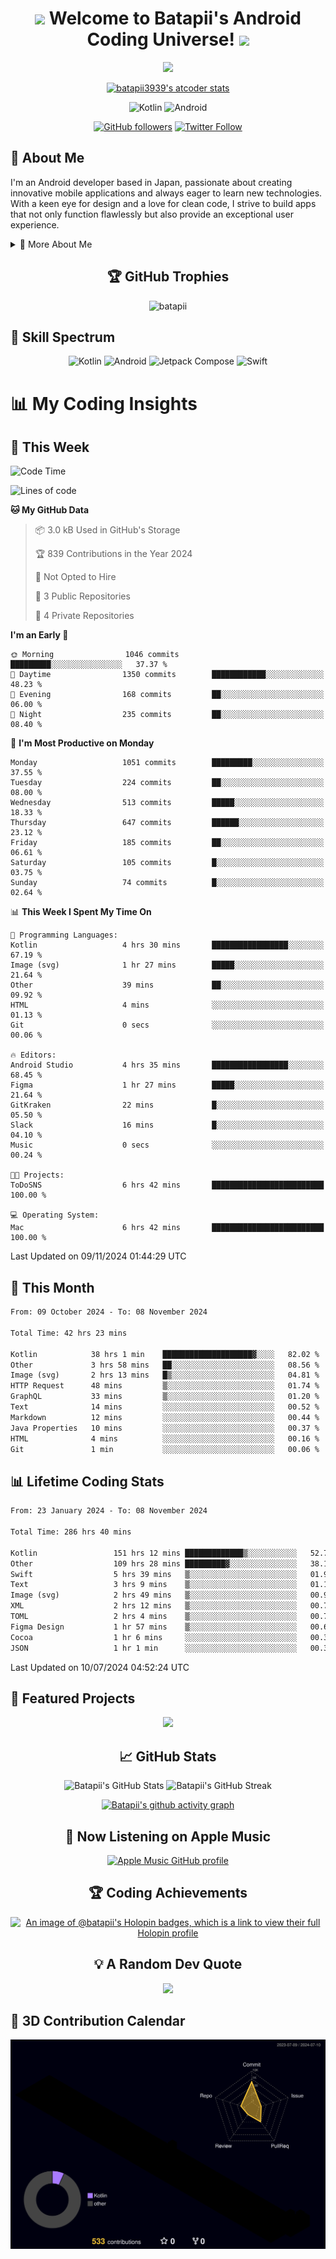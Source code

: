 <h1 align="center">
  <img src="https://media.giphy.com/media/hvRJCLFzcasrR4ia7z/giphy.gif" width="28">
  Welcome to Batapii's Android Coding Universe!
  <img src="https://media.giphy.com/media/hvRJCLFzcasrR4ia7z/giphy.gif" width="28">
</h1>

<p align="center">
  <img src="https://readme-typing-svg.herokuapp.com/?lines=Android+Developer+in+Japan;Always%20learning%20new%20things&font=Fira%20Code&center=true&width=440&height=45&color=f75c7e&vCenter=true&size=22">
</p>

<div align="center">

[![batapii3939's atcoder stats](https://atcoder-readme-stats.vercel.app/stats/batapii3939?theme=dark&show_history=5&width=450)](https://github.com/iwbc-mzk/atcoder-readme-stats)

![Kotlin](https://img.shields.io/badge/Kotlin-★☆☆☆☆☆☆☆☆☆-brightgreen)
![Android](https://img.shields.io/badge/Android-★☆☆☆☆☆☆☆☆☆-brightgreen)

  
[![GitHub followers](https://img.shields.io/github/followers/batapii?style=social)](https://github.com/batapii)
[![Twitter Follow](https://img.shields.io/twitter/follow/batapii?style=social)](https://twitter.com/batapii3939)

</div>

## 🚀 About Me
I'm an Android developer based in Japan, passionate about creating innovative mobile applications and always eager to learn new technologies. With a keen eye for design and a love for clean code, I strive to build apps that not only function flawlessly but also provide an exceptional user experience.

<details>
<summary>🌟 More About Me</summary>

- 🔭 I'm currently working on revolutionizing mobile productivity apps
- 🌱 I'm currently learning Kotlin Multiplatform and Jetpack Compose
- 👯 I'm looking to collaborate on open-source Android projects

</details>

<h2 align="center">🏆 GitHub Trophies</h2>
<p align="center">
  <img src="https://github-profile-trophy.vercel.app/?username=batapii&theme=nord&column=7&no-frame=true&no-bg=true&rank=SECRET,SSS,SS,S,AAA,AA,A,B,C,?" alt="batapii" />
</p>

## 🌈 Skill Spectrum

<div align="center">

![Kotlin](https://img.shields.io/badge/Kotlin-0095D5?style=for-the-badge&logo=kotlin&logoColor=white)
![Android](https://img.shields.io/badge/Android-3DDC84?style=for-the-badge&logo=android&logoColor=white)
![Jetpack Compose](https://img.shields.io/badge/Jetpack%20Compose-4285F4?style=for-the-badge&logo=jetpackcompose&logoColor=white)
![Swift](https://img.shields.io/badge/Swift-FA7343?style=for-the-badge&logo=swift&logoColor=white)

</div>


# 📊 My Coding Insights

## 📅 This Week
<!--START_SECTION:waka-week-->
![Code Time](http://img.shields.io/badge/Code%20Time-286%20hrs%2040%20mins-blue)

![Lines of code](https://img.shields.io/badge/From%20Hello%20World%20I%27ve%20Written-220.3%20thousand%20lines%20of%20code-blue)

**🐱 My GitHub Data** 

> 📦 3.0 kB Used in GitHub's Storage 
 > 
> 🏆 839 Contributions in the Year 2024
 > 
> 🚫 Not Opted to Hire
 > 
> 📜 3 Public Repositories 
 > 
> 🔑 4 Private Repositories 
 > 
**I'm an Early 🐤** 

```text
🌞 Morning                1046 commits        █████████░░░░░░░░░░░░░░░░   37.37 % 
🌆 Daytime                1350 commits        ████████████░░░░░░░░░░░░░   48.23 % 
🌃 Evening                168 commits         ██░░░░░░░░░░░░░░░░░░░░░░░   06.00 % 
🌙 Night                  235 commits         ██░░░░░░░░░░░░░░░░░░░░░░░   08.40 % 
```
📅 **I'm Most Productive on Monday** 

```text
Monday                   1051 commits        █████████░░░░░░░░░░░░░░░░   37.55 % 
Tuesday                  224 commits         ██░░░░░░░░░░░░░░░░░░░░░░░   08.00 % 
Wednesday                513 commits         █████░░░░░░░░░░░░░░░░░░░░   18.33 % 
Thursday                 647 commits         ██████░░░░░░░░░░░░░░░░░░░   23.12 % 
Friday                   185 commits         ██░░░░░░░░░░░░░░░░░░░░░░░   06.61 % 
Saturday                 105 commits         █░░░░░░░░░░░░░░░░░░░░░░░░   03.75 % 
Sunday                   74 commits          █░░░░░░░░░░░░░░░░░░░░░░░░   02.64 % 
```


📊 **This Week I Spent My Time On** 

```text
💬 Programming Languages: 
Kotlin                   4 hrs 30 mins       █████████████████░░░░░░░░   67.19 % 
Image (svg)              1 hr 27 mins        █████░░░░░░░░░░░░░░░░░░░░   21.64 % 
Other                    39 mins             ██░░░░░░░░░░░░░░░░░░░░░░░   09.92 % 
HTML                     4 mins              ░░░░░░░░░░░░░░░░░░░░░░░░░   01.13 % 
Git                      0 secs              ░░░░░░░░░░░░░░░░░░░░░░░░░   00.06 % 

🔥 Editors: 
Android Studio           4 hrs 35 mins       █████████████████░░░░░░░░   68.45 % 
Figma                    1 hr 27 mins        █████░░░░░░░░░░░░░░░░░░░░   21.64 % 
GitKraken                22 mins             █░░░░░░░░░░░░░░░░░░░░░░░░   05.50 % 
Slack                    16 mins             █░░░░░░░░░░░░░░░░░░░░░░░░   04.10 % 
Music                    0 secs              ░░░░░░░░░░░░░░░░░░░░░░░░░   00.24 % 

🐱‍💻 Projects: 
ToDoSNS                  6 hrs 42 mins       █████████████████████████   100.00 % 

💻 Operating System: 
Mac                      6 hrs 42 mins       █████████████████████████   100.00 % 
```


 Last Updated on 09/11/2024 01:44:29 UTC
<!--END_SECTION:waka-week-->

## 📅 This Month
<!--START_SECTION:wakamonth-->

```txt
From: 09 October 2024 - To: 08 November 2024

Total Time: 42 hrs 23 mins

Kotlin            38 hrs 1 min    ████████████████████▓░░░░   82.02 %
Other             3 hrs 58 mins   ██░░░░░░░░░░░░░░░░░░░░░░░   08.56 %
Image (svg)       2 hrs 13 mins   █▒░░░░░░░░░░░░░░░░░░░░░░░   04.81 %
HTTP Request      48 mins         ▒░░░░░░░░░░░░░░░░░░░░░░░░   01.74 %
GraphQL           33 mins         ▒░░░░░░░░░░░░░░░░░░░░░░░░   01.20 %
Text              14 mins         ░░░░░░░░░░░░░░░░░░░░░░░░░   00.52 %
Markdown          12 mins         ░░░░░░░░░░░░░░░░░░░░░░░░░   00.44 %
Java Properties   10 mins         ░░░░░░░░░░░░░░░░░░░░░░░░░   00.37 %
HTML              4 mins          ░░░░░░░░░░░░░░░░░░░░░░░░░   00.16 %
Git               1 min           ░░░░░░░░░░░░░░░░░░░░░░░░░   00.06 %
```

<!--END_SECTION:wakamonth-->

## 📊 Lifetime Coding Stats

<!--START_SECTION:wakaalltime-->

```txt
From: 23 January 2024 - To: 08 November 2024

Total Time: 286 hrs 40 mins

Kotlin                 151 hrs 12 mins █████████████▒░░░░░░░░░░░   52.75 %
Other                  109 hrs 28 mins █████████▓░░░░░░░░░░░░░░░   38.19 %
Swift                  5 hrs 39 mins   ▒░░░░░░░░░░░░░░░░░░░░░░░░   01.97 %
Text                   3 hrs 9 mins    ▒░░░░░░░░░░░░░░░░░░░░░░░░   01.10 %
Image (svg)            2 hrs 49 mins   ▒░░░░░░░░░░░░░░░░░░░░░░░░   00.99 %
XML                    2 hrs 12 mins   ▒░░░░░░░░░░░░░░░░░░░░░░░░   00.77 %
TOML                   2 hrs 4 mins    ▒░░░░░░░░░░░░░░░░░░░░░░░░   00.72 %
Figma Design           1 hr 57 mins    ▒░░░░░░░░░░░░░░░░░░░░░░░░   00.68 %
Cocoa                  1 hr 6 mins     ░░░░░░░░░░░░░░░░░░░░░░░░░   00.39 %
JSON                   1 hr 1 min      ░░░░░░░░░░░░░░░░░░░░░░░░░   00.36 %
```

<!--END_SECTION:wakaalltime-->

Last Updated on 10/07/2024 04:52:24 UTC

## 🌟 Featured Projects

<div align="center">
  <a href="https://github.com/batapii/ToDoSNS">
    <img src="https://github-readme-stats.vercel.app/api/pin/?username=batapii&repo=ToDoSNS&theme=radical" />
  </a>

## 📈 GitHub Stats

<div align="center">
  <img src="https://github-readme-stats.vercel.app/api?username=batapii&show_icons=true&theme=radical" alt="Batapii's GitHub Stats" />
  <img src="https://github-readme-streak-stats.herokuapp.com/?user=batapii&theme=radical" alt="Batapii's GitHub Streak" />
  
[![Batapii's github activity graph](https://github-readme-activity-graph.vercel.app/graph?username=batapii&theme=react-dark)](https://github.com/ashutosh00710/github-readme-activity-graph)
</div>

## 🎵 Now Listening on Apple Music

<div align="center">
  
[![Apple Music GitHub profile](https://music-profile.rayriffy.com/theme/dark.svg?uid=001005.6598667d2ffd4a10a4f429edd0ba24c4.1156)](https://github.com/rayriffy/apple-music-github-profile)

</div>


## 🏆 Coding Achievements

<div align="center">

[![An image of @batapii's Holopin badges, which is a link to view their full Holopin profile](https://holopin.me/batapii)](https://holopin.io/@batapii)

</div>

## 💡 A Random Dev Quote

<div align="center">

![](https://quotes-github-readme.vercel.app/api?type=horizontal&theme=radical)

</div>

</div>

## 🚀 3D Contribution Calendar

<div align="center">
  
![](./profile-3d-contrib/profile-night-rainbow.svg)

</div>

